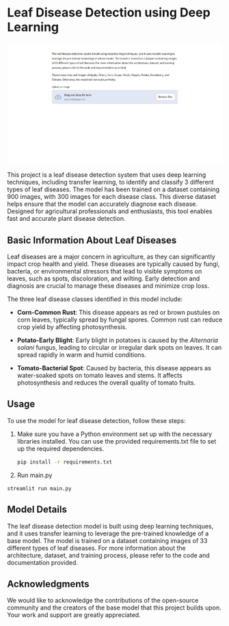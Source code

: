 # Leaf Disease Detection using Deep Learning

<!-- ![Demo](C:\Users\Dell\OneDrive\Desktop\LEAF-DISEASE-PREDICTION\website.gif) -->
![Demo GIF](images/website.gif)

This project is a leaf disease detection system that uses deep learning techniques, including transfer learning, to identify and classify 3 different types of leaf diseases. The model has been trained on a dataset containing 900 images, with 300 images for each disease class. This diverse dataset helps ensure that the model can accurately diagnose each disease. Designed for agricultural professionals and enthusiasts, this tool enables fast and accurate plant disease detection.

## Basic Information About Leaf Diseases
Leaf diseases are a major concern in agriculture, as they can significantly impact crop health and yield. These diseases are typically caused by fungi, bacteria, or environmental stressors that lead to visible symptoms on leaves, such as spots, discoloration, and wilting. Early detection and diagnosis are crucial to manage these diseases and minimize crop loss.

The three leaf disease classes identified in this model include:

- **Corn-Common Rust**: This disease appears as red or brown pustules on corn leaves, typically spread by fungal spores. Common rust can reduce crop yield by affecting photosynthesis.
  
- **Potato-Early Blight**: Early blight in potatoes is caused by the *Alternaria solani* fungus, leading to circular or irregular dark spots on leaves. It can spread rapidly in warm and humid conditions.
  
- **Tomato-Bacterial Spot**: Caused by bacteria, this disease appears as water-soaked spots on tomato leaves and stems. It affects photosynthesis and reduces the overall quality of tomato fruits.

## Usage

To use the model for leaf disease detection, follow these steps:

1. Make sure you have a Python environment set up with the necessary libraries installed. You can use the provided requirements.txt file to set up the required dependencies.

   ```bash
   pip install -r requirements.txt
2. Run main.py

```
streamlit run main.py 
```

## Model Details
The leaf disease detection model is built using deep learning techniques, and it uses transfer learning to leverage the pre-trained knowledge of a base model. The model is trained on a dataset containing images of 33 different types of leaf diseases. For more information about the architecture, dataset, and training process, please refer to the code and documentation provided.


## Acknowledgments
We would like to acknowledge the contributions of the open-source community and the creators of the base model that this project builds upon. Your work and support are greatly appreciated.